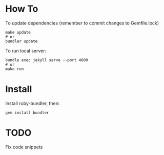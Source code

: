 # How To

To update dependencies (remember to commit changes to Gemfile.lock)

```
make update
# or
bundler update
```

To run local server:

```
bundle exec jekyll serve --port 4000
# or
make run
```

# Install

Install ruby-bundler, then:

```
gem install bundler
```

# TODO

Fix code snippets
